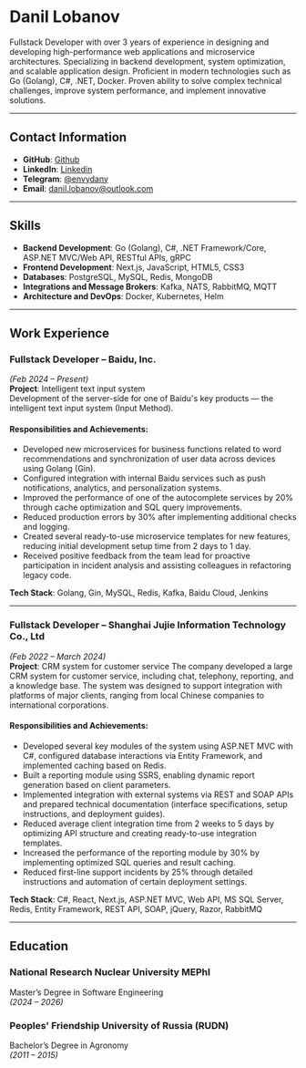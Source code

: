 # Danil Lobanov

Fullstack Developer with over 3 years of experience in designing and developing high-performance web applications and microservice architectures. Specializing in backend development, system optimization, and scalable application design. Proficient in modern technologies such as Go (Golang), C#, .NET, Docker. Proven ability to solve complex technical challenges, improve system performance, and implement innovative solutions.

---

## **Contact Information**
- **GitHub**: [Github](https://github.com)  
- **LinkedIn**: [Linkedin](https://linkedin.com)  
- **Telegram**: [@envydany](https://t.me/envydany)  
- **Email**: danil.lobanov@outlook.com  

---

## **Skills**
- **Backend Development**: Go (Golang), C#, .NET Framework/Core, ASP.NET MVC/Web API, RESTful APIs, gRPC  
- **Frontend Development**: Next.js, JavaScript, HTML5, CSS3  
- **Databases**: PostgreSQL, MySQL, Redis, MongoDB  
- **Integrations and Message Brokers**: Kafka, NATS, RabbitMQ, MQTT  
- **Architecture and DevOps**: Docker, Kubernetes, Helm  

---

## **Work Experience**

### **Fullstack Developer – Baidu, Inc.**  
*(Feb 2024 – Present)*  
**Project**: Intelligent text input system  
Development of the server-side for one of Baidu's key products — the intelligent text input system (Input Method).

#### **Responsibilities and Achievements**:
* Developed new microservices for business functions related to word recommendations and synchronization of user data across devices using Golang (Gin).
* Configured integration with internal Baidu services such as push notifications, analytics, and personalization systems.
* Improved the performance of one of the autocomplete services by 20% through cache optimization and SQL query improvements.
* Reduced production errors by 30% after implementing additional checks and logging.
* Created several ready-to-use microservice templates for new features, reducing initial development setup time from 2 days to 1 day.
* Received positive feedback from the team lead for proactive participation in incident analysis and assisting colleagues in refactoring legacy code.

**Tech Stack**: Golang, Gin, MySQL, Redis, Kafka, Baidu Cloud, Jenkins

---

### **Fullstack Developer – Shanghai Jujie Information Technology Co., Ltd**  
*(Feb 2022 – March 2024)*  
**Project**: CRM system for customer service
The company developed a large CRM system for customer service, including chat, telephony, reporting, and a knowledge base. The system was designed to support integration with platforms of major clients, ranging from local Chinese companies to international corporations.

#### **Responsibilities and Achievements**:
* Developed several key modules of the system using ASP.NET MVC with C#, configured database interactions via Entity Framework, and implemented caching based on Redis.
* Built a reporting module using SSRS, enabling dynamic report generation based on client parameters.
* Implemented integration with external systems via REST and SOAP APIs and prepared technical documentation (interface specifications, setup instructions, and deployment guides).
* Reduced average client integration time from 2 weeks to 5 days by optimizing API structure and creating ready-to-use integration templates.
* Increased the performance of the reporting module by 30% by implementing optimized SQL queries and result caching.
* Reduced first-line support incidents by 25% through detailed instructions and automation of certain deployment settings.

**Tech Stack**: C#, React, Next.js, ASP.NET MVC, Web API, MS SQL Server, Redis, Entity Framework, REST API, SOAP, jQuery, Razor, RabbitMQ 

---

## **Education**

### **National Research Nuclear University MEPhI**  
Master’s Degree in Software Engineering  
*(2024 – 2026)*  

### **Peoples' Friendship University of Russia (RUDN)**  
Bachelor’s Degree in Agronomy  
*(2011 – 2015)*  
